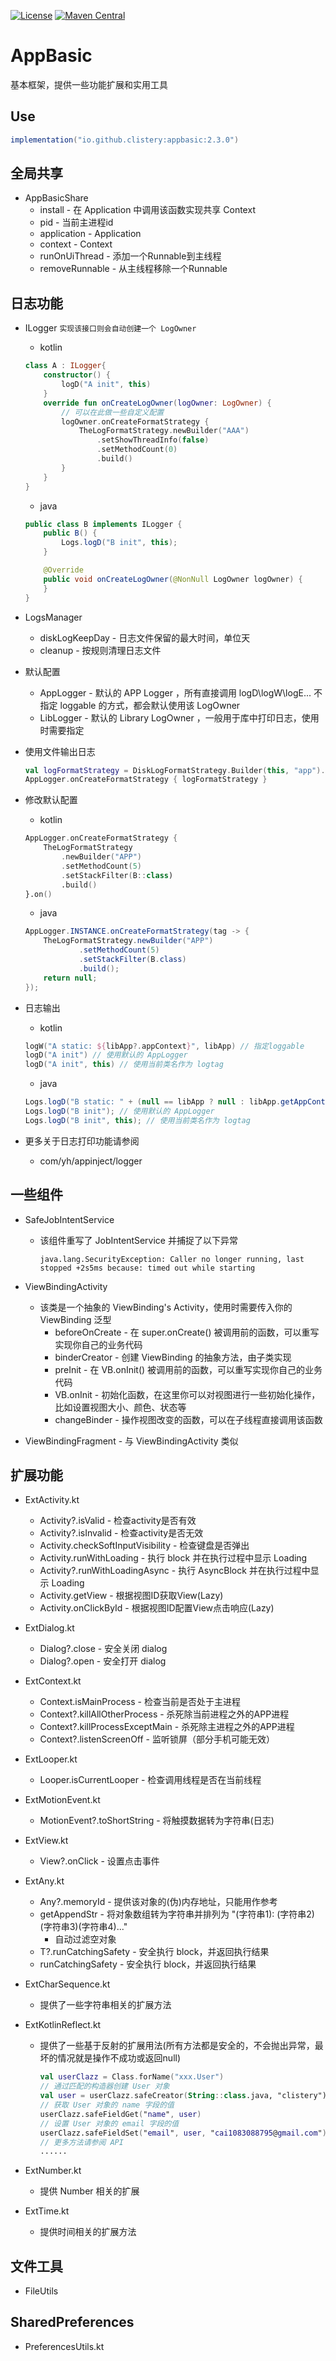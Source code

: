 [![License](https://img.shields.io/badge/license-Apache%202.0-blue.svg)](https://opensource.org/licenses/Apache-2.0) [![Maven Central](https://maven-badges.herokuapp.com/maven-central/io.github.clistery/appbasic/badge.svg)](https://maven-badges.herokuapp.com/maven-central/io.github.clistery/appbasic)

# AppBasic

基本框架，提供一些功能扩展和实用工具

## Use

```gradle
implementation("io.github.clistery:appbasic:2.3.0")
```

## 全局共享

- AppBasicShare
  - install - 在 Application 中调用该函数实现共享 Context
  - pid - 当前主进程id
  - application - Application
  - context - Context
  - runOnUiThread - 添加一个Runnable到主线程
  - removeRunnable - 从主线程移除一个Runnable

## 日志功能

- ILogger `实现该接口则会自动创建一个 LogOwner`
  
  - kotlin
  
  ```kotlin
  class A : ILogger{
      constructor() {
          logD("A init", this)
      }
      override fun onCreateLogOwner(logOwner: LogOwner) {
          // 可以在此做一些自定义配置
          logOwner.onCreateFormatStrategy {
              TheLogFormatStrategy.newBuilder("AAA")
                  .setShowThreadInfo(false)
                  .setMethodCount(0)
                  .build()
          }
      }
  }
  ```
  
  - java

  ```java
  public class B implements ILogger {
      public B() {
          Logs.logD("B init", this);
      }

      @Override
      public void onCreateLogOwner(@NonNull LogOwner logOwner) {
      }
  }
  ```

- LogsManager
  - diskLogKeepDay - 日志文件保留的最大时间，单位天
  - cleanup - 按规则清理日志文件

- 默认配置
  - AppLogger - 默认的 APP Logger ，所有直接调用 logD\logW\logE... 不指定 loggable 的方式，都会默认使用该 LogOwner
  - LibLogger - 默认的 Library LogOwner ，一般用于库中打印日志，使用时需要指定
- 使用文件输出日志

  ```kotlin
  val logFormatStrategy = DiskLogFormatStrategy.Builder(this, "app").build()
  AppLogger.onCreateFormatStrategy { logFormatStrategy }
  ```

- 修改默认配置
  - kotlin

  ```kotlin
  AppLogger.onCreateFormatStrategy {
      TheLogFormatStrategy
          .newBuilder("APP")
          .setMethodCount(5)
          .setStackFilter(B::class)
          .build()
  }.on()
  ```

  - java

  ```java
  AppLogger.INSTANCE.onCreateFormatStrategy(tag -> {
      TheLogFormatStrategy.newBuilder("APP")
              .setMethodCount(5)
              .setStackFilter(B.class)
              .build();
      return null;
  });
  ```

- 日志输出
  - kotlin
  
  ```kotlin
  logW("A static: ${libApp?.appContext}", libApp) // 指定loggable
  logD("A init") // 使用默认的 AppLogger
  logD("A init", this) // 使用当前类名作为 logtag
  ```

  - java
  
  ```java
  Logs.logD("B static: " + (null == libApp ? null : libApp.getAppContext()), libApp); // 指定loggable
  Logs.logD("B init"); // 使用默认的 AppLogger
  Logs.logD("B init", this); // 使用当前类名作为 logtag
  ```

- 更多关于日志打印功能请参阅
  - com/yh/appinject/logger

## 一些组件

- SafeJobIntentService
  - 该组件重写了 JobIntentService 并捕捉了以下异常

    ```log
    java.lang.SecurityException: Caller no longer running, last stopped +2s5ms because: timed out while starting
    ```

- ViewBindingActivity
  - 该类是一个抽象的 ViewBinding's Activity，使用时需要传入你的 ViewBinding 泛型
    - beforeOnCreate - 在 super.onCreate() 被调用前的函数，可以重写实现你自己的业务代码
    - binderCreator - 创建 ViewBinding 的抽象方法，由子类实现
    - preInit - 在 VB.onInit() 被调用前的函数，可以重写实现你自己的业务代码
    - VB.onInit - 初始化函数，在这里你可以对视图进行一些初始化操作，比如设置视图大小、颜色、状态等
    - changeBinder - 操作视图改变的函数，可以在子线程直接调用该函数
- ViewBindingFragment - 与 ViewBindingActivity 类似

## 扩展功能

- ExtActivity.kt
  - Activity?.isValid - 检查activity是否有效
  - Activity?.isInvalid - 检查activity是否无效
  - Activity.checkSoftInputVisibility - 检查键盘是否弹出
  - Activity.runWithLoading - 执行 block 并在执行过程中显示 Loading
  - Activity?.runWithLoadingAsync - 执行 AsyncBlock 并在执行过程中显示 Loading
  - Activity.getView - 根据视图ID获取View(Lazy)
  - Activity.onClickById - 根据视图ID配置View点击响应(Lazy)
- ExtDialog.kt
  - Dialog?.close - 安全关闭 dialog
  - Dialog?.open - 安全打开 dialog
- ExtContext.kt
  - Context.isMainProcess - 检查当前是否处于主进程
  - Context?.killAllOtherProcess - 杀死除当前进程之外的APP进程
  - Context?.killProcessExceptMain - 杀死除主进程之外的APP进程
  - Context?.listenScreenOff - 监听锁屏（部分手机可能无效）
- ExtLooper.kt
  - Looper.isCurrentLooper - 检查调用线程是否在当前线程
- ExtMotionEvent.kt
  - MotionEvent?.toShortString - 将触摸数据转为字符串(日志)
- ExtView.kt
  - View?.onClick - 设置点击事件
- ExtAny.kt
  - Any?.memoryId - 提供该对象的(伪)内存地址，只能用作参考
  - getAppendStr - 将对象数组转为字符串并排列为 "(字符串1): (字符串2)(字符串3)(字符串4)..."
    - 自动过滤空对象
  - T?.runCatchingSafety - 安全执行 block，并返回执行结果
  - runCatchingSafety - 安全执行 block，并返回执行结果
- ExtCharSequence.kt
  - 提供了一些字符串相关的扩展方法
- ExtKotlinReflect.kt
  - 提供了一些基于反射的扩展用法(所有方法都是安全的，不会抛出异常，最坏的情况就是操作不成功或返回null)

    ```kotlin
    val userClazz = Class.forName("xxx.User")
    // 通过匹配的构造器创建 User 对象
    val user = userClazz.safeCreator(String::class.java, "clistery")
    // 获取 User 对象的 name 字段的值
    userClazz.safeFieldGet("name", user)
    // 设置 User 对象的 email 字段的值
    userClazz.safeFieldSet("email", user, "cai1083088795@gmail.com")
    // 更多方法请参阅 API
    ......
    ```

- ExtNumber.kt
  - 提供 Number 相关的扩展
- ExtTime.kt
  - 提供时间相关的扩展方法

## 文件工具

- FileUtils

## SharedPreferences

- PreferencesUtils.kt
